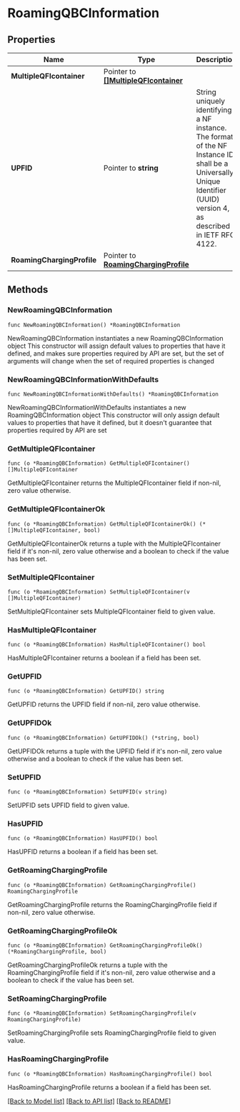 # RoamingQBCInformation

## Properties

Name | Type | Description | Notes
------------ | ------------- | ------------- | -------------
**MultipleQFIcontainer** | Pointer to [**[]MultipleQFIcontainer**](MultipleQFIcontainer.md) |  | [optional] 
**UPFID** | Pointer to **string** | String uniquely identifying a NF instance. The format of the NF Instance ID shall be a  Universally Unique Identifier (UUID) version 4, as described in IETF RFC 4122.   | [optional] 
**RoamingChargingProfile** | Pointer to [**RoamingChargingProfile**](RoamingChargingProfile.md) |  | [optional] 

## Methods

### NewRoamingQBCInformation

`func NewRoamingQBCInformation() *RoamingQBCInformation`

NewRoamingQBCInformation instantiates a new RoamingQBCInformation object
This constructor will assign default values to properties that have it defined,
and makes sure properties required by API are set, but the set of arguments
will change when the set of required properties is changed

### NewRoamingQBCInformationWithDefaults

`func NewRoamingQBCInformationWithDefaults() *RoamingQBCInformation`

NewRoamingQBCInformationWithDefaults instantiates a new RoamingQBCInformation object
This constructor will only assign default values to properties that have it defined,
but it doesn't guarantee that properties required by API are set

### GetMultipleQFIcontainer

`func (o *RoamingQBCInformation) GetMultipleQFIcontainer() []MultipleQFIcontainer`

GetMultipleQFIcontainer returns the MultipleQFIcontainer field if non-nil, zero value otherwise.

### GetMultipleQFIcontainerOk

`func (o *RoamingQBCInformation) GetMultipleQFIcontainerOk() (*[]MultipleQFIcontainer, bool)`

GetMultipleQFIcontainerOk returns a tuple with the MultipleQFIcontainer field if it's non-nil, zero value otherwise
and a boolean to check if the value has been set.

### SetMultipleQFIcontainer

`func (o *RoamingQBCInformation) SetMultipleQFIcontainer(v []MultipleQFIcontainer)`

SetMultipleQFIcontainer sets MultipleQFIcontainer field to given value.

### HasMultipleQFIcontainer

`func (o *RoamingQBCInformation) HasMultipleQFIcontainer() bool`

HasMultipleQFIcontainer returns a boolean if a field has been set.

### GetUPFID

`func (o *RoamingQBCInformation) GetUPFID() string`

GetUPFID returns the UPFID field if non-nil, zero value otherwise.

### GetUPFIDOk

`func (o *RoamingQBCInformation) GetUPFIDOk() (*string, bool)`

GetUPFIDOk returns a tuple with the UPFID field if it's non-nil, zero value otherwise
and a boolean to check if the value has been set.

### SetUPFID

`func (o *RoamingQBCInformation) SetUPFID(v string)`

SetUPFID sets UPFID field to given value.

### HasUPFID

`func (o *RoamingQBCInformation) HasUPFID() bool`

HasUPFID returns a boolean if a field has been set.

### GetRoamingChargingProfile

`func (o *RoamingQBCInformation) GetRoamingChargingProfile() RoamingChargingProfile`

GetRoamingChargingProfile returns the RoamingChargingProfile field if non-nil, zero value otherwise.

### GetRoamingChargingProfileOk

`func (o *RoamingQBCInformation) GetRoamingChargingProfileOk() (*RoamingChargingProfile, bool)`

GetRoamingChargingProfileOk returns a tuple with the RoamingChargingProfile field if it's non-nil, zero value otherwise
and a boolean to check if the value has been set.

### SetRoamingChargingProfile

`func (o *RoamingQBCInformation) SetRoamingChargingProfile(v RoamingChargingProfile)`

SetRoamingChargingProfile sets RoamingChargingProfile field to given value.

### HasRoamingChargingProfile

`func (o *RoamingQBCInformation) HasRoamingChargingProfile() bool`

HasRoamingChargingProfile returns a boolean if a field has been set.


[[Back to Model list]](../README.md#documentation-for-models) [[Back to API list]](../README.md#documentation-for-api-endpoints) [[Back to README]](../README.md)


